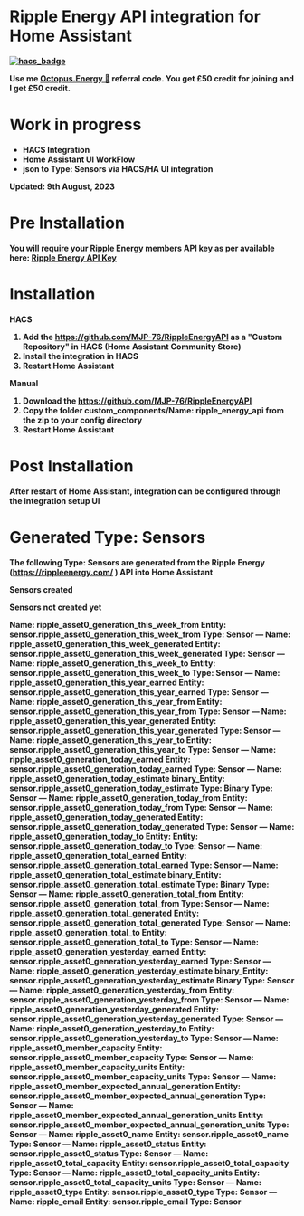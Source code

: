 # <B>Ripple Energy API integration for Home Assistant<B>

[![hacs_badge](https://img.shields.io/badge/HACS-Default-41BDF5.svg)](https://github.com/hacs/integration)

Use me [Octopus.Energy 🐙](https://share.octopus.energy/iron-moose-196) referral code. You get £50 credit for joining and I get £50 credit.

# Work in progress
- HACS Integration
- Home Assistant UI WorkFlow
- json to Type: Sensors via HACS/HA UI integration

Updated: 9th August, 2023

# Pre Installation
You will require your Ripple Energy members API key as per available here: [Ripple Energy API Key](https://community.rippleenergy.com/new-feature-requests-yyqtfatb/post/ripple-api-yH0cTzuQ4GJMaYV?highlight=l8VWP51eyif7JlZ)

# Installation
<B>HACS<B>
1. Add the https://github.com/MJP-76/RippleEnergyAPI as a "Custom Repository" in HACS (Home Assistant Community Store)
2. Install the integration in HACS
3. Restart Home Assistant

<B>Manual<B>
1. Download the https://github.com/MJP-76/RippleEnergyAPI
2. Copy the folder custom_components/Name: ripple_energy_api from the zip to your config directory
3. Restart Home Assistant

# Post Installation
After restart of Home Assistant, integration can be configured through the integration setup UI

# Generated Type: Sensors
The following Type: Sensors are generated from the Ripple Energy (https://rippleenergy.com/ ) API into Home Assistant

<B>Sensors created<B>


<B>Sensors not created yet<B>

<B>Name:<B> ripple_asset0_generation_this_week_from
<B>Entity:<B> sensor.ripple_asset0_generation_this_week_from
<B>Type:<B> Sensor
—
Name: ripple_asset0_generation_this_week_generated
Entity: sensor.ripple_asset0_generation_this_week_generated
Type: Sensor
—
Name: ripple_asset0_generation_this_week_to
Entity: sensor.ripple_asset0_generation_this_week_to
Type: Sensor
—
Name: ripple_asset0_generation_this_year_earned
Entity: sensor.ripple_asset0_generation_this_year_earned
Type: Sensor
—
Name: ripple_asset0_generation_this_year_from
Entity: sensor.ripple_asset0_generation_this_year_from
Type: Sensor
—
Name: ripple_asset0_generation_this_year_generated
Entity: sensor.ripple_asset0_generation_this_year_generated
Type: Sensor
—
Name: ripple_asset0_generation_this_year_to
Entity: sensor.ripple_asset0_generation_this_year_to
Type: Sensor
—
Name: ripple_asset0_generation_today_earned
Entity: sensor.ripple_asset0_generation_today_earned
Type: Sensor
—
Name: ripple_asset0_generation_today_estimate
binary_Entity: sensor.ripple_asset0_generation_today_estimate
Type: Binary Type: Sensor
—
Name: ripple_asset0_generation_today_from
Entity: sensor.ripple_asset0_generation_today_from
Type: Sensor
—
Name: ripple_asset0_generation_today_generated
Entity: sensor.ripple_asset0_generation_today_generated
Type: Sensor
—
Name: ripple_asset0_generation_today_to
Entity: Entity: sensor.ripple_asset0_generation_today_to
Type: Sensor
—
Name: ripple_asset0_generation_total_earned
Entity: sensor.ripple_asset0_generation_total_earned
Type: Sensor
—
Name: ripple_asset0_generation_total_estimate
binary_Entity: sensor.ripple_asset0_generation_total_estimate
Type: Binary Type: Sensor
—
Name: ripple_asset0_generation_total_from
Entity: sensor.ripple_asset0_generation_total_from
Type: Sensor
—
Name: ripple_asset0_generation_total_generated
Entity: sensor.ripple_asset0_generation_total_generated
Type: Sensor
—
Name: ripple_asset0_generation_total_to
Entity: sensor.ripple_asset0_generation_total_to
Type: Sensor
—
Name: ripple_asset0_generation_yesterday_earned
Entity: sensor.ripple_asset0_generation_yesterday_earned
Type: Sensor
—
Name: ripple_asset0_generation_yesterday_estimate
binary_Entity: sensor.ripple_asset0_generation_yesterday_estimate
Binary Type: Sensor
—
Name: ripple_asset0_generation_yesterday_from
Entity: sensor.ripple_asset0_generation_yesterday_from
Type: Sensor
—
Name: ripple_asset0_generation_yesterday_generated
Entity: sensor.ripple_asset0_generation_yesterday_generated
Type: Sensor
—
Name: ripple_asset0_generation_yesterday_to
Entity: sensor.ripple_asset0_generation_yesterday_to
Type: Sensor
—
Name: ripple_asset0_member_capacity
Entity: sensor.ripple_asset0_member_capacity
Type: Sensor
—
Name: ripple_asset0_member_capacity_units
Entity: sensor.ripple_asset0_member_capacity_units
Type: Sensor
—
Name: ripple_asset0_member_expected_annual_generation
Entity: sensor.ripple_asset0_member_expected_annual_generation
Type: Sensor
—
Name: ripple_asset0_member_expected_annual_generation_units
Entity: sensor.ripple_asset0_member_expected_annual_generation_units
Type: Sensor
—
Name: ripple_asset0_name
Entity: sensor.ripple_asset0_name
Type: Sensor
—
Name: ripple_asset0_status
Entity: sensor.ripple_asset0_status
Type: Sensor
—
Name: ripple_asset0_total_capacity
Entity: sensor.ripple_asset0_total_capacity
Type: Sensor
—
Name: ripple_asset0_total_capacity_units
Entity: sensor.ripple_asset0_total_capacity_units
Type: Sensor
—
Name: ripple_asset0_type
Entity: sensor.ripple_asset0_type
Type: Sensor
—
Name: ripple_email
Entity: sensor.ripple_email
Type: Sensor
